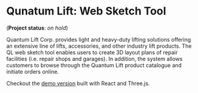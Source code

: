 # Qunatum Lift: Web Sketch Tool

(**Project status**: *on hold*)

Quantum Lift Corp. provides light and heavy-duty lifting solutions offering an extensive line of lifts, accessories, and other industry lift products. The QL web sketch tool enables users to create 3D layout plans of repair facilities (i.e. repair shops and garages). In addition, the system allows customers to browse through the Quantum Lift product catalogue and initiate orders online.

Checkout the [demo version](https://classy-buttercream-e560e8.netlify.app/ "QL Sketch Tool") built with React and Three.js.
